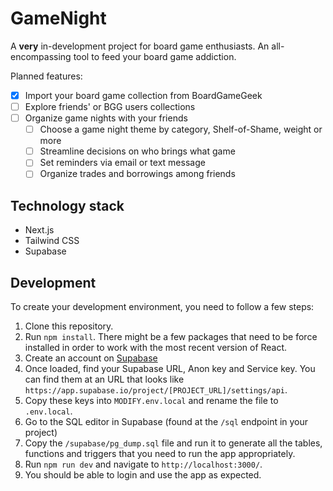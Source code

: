 # GameNight

A **very** in-development project for board game enthusiasts. An all-encompassing tool to feed your board game addiction.

Planned features:

- [x] Import your board game collection from BoardGameGeek
- [ ] Explore friends' or BGG users collections
- [ ] Organize game nights with your friends
  - [ ] Choose a game night theme by category, Shelf-of-Shame, weight or more
  - [ ] Streamline decisions on who brings what game
  - [ ] Set reminders via email or text message
  - [ ] Organize trades and borrowings among friends

## Technology stack

- Next.js
- Tailwind CSS
- Supabase

## Development

To create your development environment, you need to follow a few steps:

1. Clone this repository.
2. Run `npm install`. There might be a few packages that need to be force installed in order to work with the most recent version of React.
3. Create an account on [Supabase](http://supabase.com)
4. Once loaded, find your Supabase URL, Anon key and Service key. You can find them at an URL that looks like `https://app.supabase.io/project/[PROJECT_URL]/settings/api`.
5. Copy these keys into `MODIFY.env.local` and rename the file to `.env.local`.
6. Go to the SQL editor in Supabase (found at the `/sql` endpoint in your project)
7. Copy the `/supabase/pg_dump.sql` file and run it to generate all the tables, functions and triggers that you need to run the app appropriately.
8. Run `npm run dev` and navigate to `http://localhost:3000/`.
9. You should be able to login and use the app as expected.

